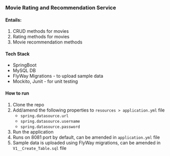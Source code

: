 ### Movie Rating and Recommendation Service

#### Entails:
1. CRUD methods for movies
2. Rating methods for movies
3. Movie recommendation methods

#### Tech Stack
- SpringBoot
- MySQL DB
- FlyWay Migrations - to upload sample data
- Mockito, Junit - for unit testing

#### How to run
1. Clone the repo
2. Add/amend the following properties to `resources > application.yml` file
    - `spring.datasource.url`
    - `spring.datasource.username`
    - `spring.datasource.password`
3. Run the application
4. Runs on 8081 port by default, can be amended in `application.yml` file
5. Sample data is uploaded using FlyWay migrations, can be amended in `V1__Create_Table.sql` file